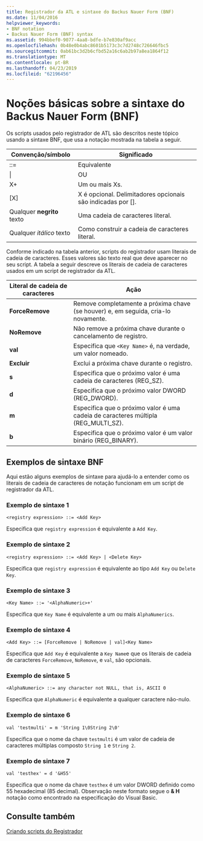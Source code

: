 ```yaml
---
title: Registrador da ATL e sintaxe do Backus Nauer Form (BNF)
ms.date: 11/04/2016
helpviewer_keywords:
- BNF notation
- Backus Nauer Form (BNF) syntax
ms.assetid: 994bbef0-9077-4aa8-bdfe-b7e830af9acc
ms.openlocfilehash: 0b48e0b4abc8601b5173c3c7d2748c726646fbc5
ms.sourcegitcommit: 0ab61bc3d2b6cfbd52a16c6ab2b97a8ea1864f12
ms.translationtype: MT
ms.contentlocale: pt-BR
ms.lasthandoff: 04/23/2019
ms.locfileid: "62196456"
---
```

# <a name="understanding-backus-nauer-form-bnf-syntax"></a>Noções básicas sobre a sintaxe do Backus Nauer Form (BNF)

Os scripts usados pelo registrador de ATL são descritos neste tópico usando a sintaxe BNF, que usa a notação mostrada na tabela a seguir.

|Convenção/símbolo|Significado|
|------------------------|-------------|
|::=|Equivalente|
|&#124;|OU|
|X+|Um ou mais Xs.|
|[X]|X é opcional. Delimitadores opcionais são indicadas por \[].|
|Qualquer **negrito** texto|Uma cadeia de caracteres literal.|
|Qualquer *itálico* texto|Como construir a cadeia de caracteres literal.|

Conforme indicado na tabela anterior, scripts do registrador usam literais de cadeia de caracteres. Esses valores são texto real que deve aparecer no seu script. A tabela a seguir descreve os literais de cadeia de caracteres usados em um script de registrador da ATL.

|Literal de cadeia de caracteres|Ação|
|--------------------|------------|
|**ForceRemove**|Remove completamente a próxima chave (se houver) e, em seguida, cria-lo novamente.|
|**NoRemove**|Não remove a próxima chave durante o cancelamento de registro.|
|**val**|Especifica que `<Key Name>` é, na verdade, um valor nomeado.|
|**Excluir**|Exclui a próxima chave durante o registro.|
|**s**|Especifica que o próximo valor é uma cadeia de caracteres (REG_SZ).|
|**d**|Especifica que o próximo valor DWORD (REG_DWORD).|
|**m**|Especifica que o próximo valor é uma cadeia de caracteres múltipla (REG_MULTI_SZ).|
|**b**|Especifica que o próximo valor é um valor binário (REG_BINARY).|

## <a name="bnf-syntax-examples"></a>Exemplos de sintaxe BNF

Aqui estão alguns exemplos de sintaxe para ajudá-lo a entender como os literais de cadeia de caracteres de notação funcionam em um script de registrador da ATL.

### <a name="syntax-example-1"></a>Exemplo de sintaxe 1

```
<registry expression> ::= <Add Key>
```

Especifica que `registry expression` é equivalente a `Add Key`.

### <a name="syntax-example-2"></a>Exemplo de sintaxe 2

```
<registry expression> ::= <Add Key> | <Delete Key>
```

Especifica que `registry expression` é equivalente ao tipo `Add Key` ou `Delete Key`.

### <a name="syntax-example-3"></a>Exemplo de sintaxe 3

```
<Key Name> ::= '<AlphaNumeric>+'
```

Especifica que `Key Name` é equivalente a um ou mais `AlphaNumerics`.

### <a name="syntax-example-4"></a>Exemplo de sintaxe 4

```
<Add Key> ::= [ForceRemove | NoRemove | val]<Key Name>
```

Especifica que `Add Key` é equivalente a `Key Name`e que os literais de cadeia de caracteres `ForceRemove`, `NoRemove`, e `val`, são opcionais.

### <a name="syntax-example-5"></a>Exemplo de sintaxe 5

```
<AlphaNumeric> ::= any character not NULL, that is, ASCII 0
```

Especifica que `AlphaNumeric` é equivalente a qualquer caractere não-nulo.

### <a name="syntax-example-6"></a>Exemplo de sintaxe 6

```
val 'testmulti' = m 'String 1\0String 2\0'
```

Especifica que o nome da chave `testmulti` é um valor de cadeia de caracteres múltiplas composto `String 1` e `String 2`.

### <a name="syntax-example-7"></a>Exemplo de sintaxe 7

```
val 'testhex' = d '&H55'
```

Especifica que o nome da chave `testhex` é um valor DWORD definido como 55 hexadecimal (85 decimal). Observação neste formato segue o **& H** notação como encontrado na especificação do Visual Basic.

## <a name="see-also"></a>Consulte também

[Criando scripts do Registrador](../atl/creating-registrar-scripts.md)
